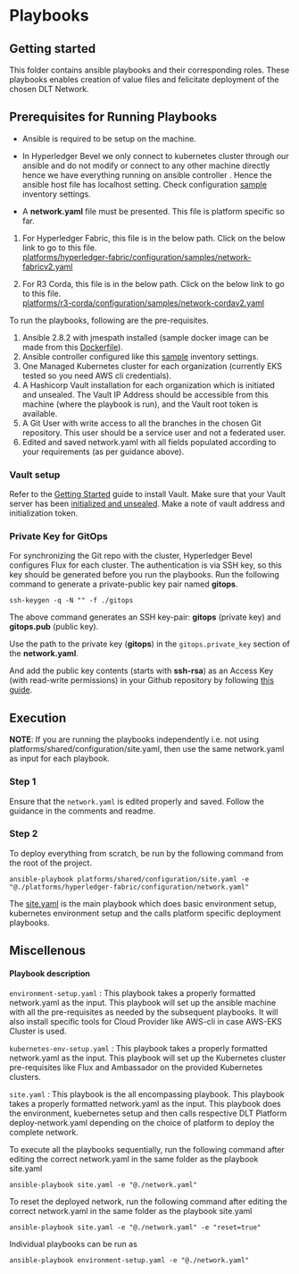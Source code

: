 [//]: # (##############################################################################################)
[//]: # (Copyright Accenture. All Rights Reserved.)
[//]: # (SPDX-License-Identifier: Apache-2.0)
[//]: # (##############################################################################################)

# Playbooks

## Getting started
This folder contains ansible playbooks and their corresponding roles.
These playbooks enables creation of value files and felicitate deployment of the chosen DLT Network.

## Prerequisites for Running Playbooks
- Ansible is required to be setup on the machine.
- In Hyperledger Bevel we only connect to kubernetes cluster through our ansible and do not modify or connect to any other machine directly hence we have everything running on ansible controller . Hence the ansible host file has localhost setting. Check configuration [sample](../../shared/inventory/ansible_provisioners) inventory settings.

- A **network.yaml** file must be presented. This file is platform specific so far.
1. For Hyperledger Fabric, this file is in the below path. Click on the below link to go to this file.<br>
[platforms/hyperledger-fabric/configuration/samples/network-fabricv2.yaml](../../hyperledger-fabric/configuration/samples/network-fabricv2.yaml)

2. For R3 Corda, this file is in the below path. Click on the below link to go to this file.<br>
[platforms/r3-corda/configuration/samples/network-cordav2.yaml](../../r3-corda/configuration/samples/network-cordav2.yaml)<br>

To run the playbooks, following are the pre-requisites.
1. Ansible 2.8.2 with jmespath installed (sample docker image can be made from this [Dockerfile](../../shared/images/ansibleAgent.Dockerfile)).
2. Ansible controller configured like this [sample](../../shared/inventory) inventory settings.
3. One Managed Kubernetes cluster for each organization (currently EKS tested so you need AWS cli credentials).
4. A Hashicorp Vault installation for each organization which is initiated and unsealed. The Vault IP Address should be accessible from this machine (where the playbook is run), and the Vault root token is available.
5. A Git User with write access to all the branches in the chosen Git repository. This user should be a service user and not a federated user.
6. Edited and saved network.yaml with all fields populated according to your requirements (as per guidance above). 

### Vault setup
Refer to the [Getting Started](https://learn.hashicorp.com/vault/getting-started/install) guide to install Vault. Make sure that your Vault server has been [initialized and unsealed](https://learn.hashicorp.com/vault/getting-started/deploy). Make a note of vault address and initialization token.     

### Private Key for GitOps
For synchronizing the Git repo with the cluster, Hyperledger Bevel configures Flux for each cluster. The authentication is via SSH key, so this key should be generated before you run the playbooks. 
Run the following command to generate a private-public key pair named **gitops**.

```
ssh-keygen -q -N "" -f ./gitops
```

The above command generates an SSH key-pair: **gitops** (private key) and **gitops.pub** (public key).

Use the path to the private key (**gitops**) in the `gitops.private_key` section of the **network.yaml**.

And add the public key contents (starts with **ssh-rsa**) as an Access Key (with read-write permissions) in your Github repository by following [this guide](https://help.github.com/en/github/authenticating-to-github/adding-a-new-ssh-key-to-your-github-account).

## Execution 

**NOTE**: If you are running the playbooks independently i.e. not using platforms/shared/configuration/site.yaml, then use the same network.yaml as input for each playbook.

### Step 1
Ensure that the `network.yaml` is edited properly and saved. Follow the guidance in the comments and readme.

### Step 2
To deploy everything from scratch, be run by the following command from the root of the project. 
```
ansible-playbook platforms/shared/configuration/site.yaml -e "@./platforms/hyperledger-fabric/configuration/network.yaml"
```
The [site.yaml](./site.yaml) is the main playbook which does basic environment setup, kubernetes environment setup and the calls platform specific deployment playbooks.

## Miscellenous
#### Playbook description
`environment-setup.yaml` : This playbook takes a properly formatted network.yaml as the input. This playbook will set up the ansible machine with all the pre-requisites as needed by the subsequent playbooks. It will also install specific tools for Cloud Provider like AWS-cli in case AWS-EKS Cluster is used. 

`kubernetes-env-setup.yaml` : This playbook takes a properly formatted network.yaml as the input. This playbook will set up the Kubernetes cluster pre-requisites like Flux and Ambassador on the provided Kubernetes clusters.

`site.yaml` : This playbook is the all encompassing playbook. This playbook takes a properly formatted network.yaml as the input. This playbook does the environment, kuebernetes setup and then calls respective DLT Platform deploy-network.yaml depending on the choice of platform to deploy the complete network.

To execute all the playbooks sequentially, run the following command after editing the correct network.yaml in the same folder as the playbook site.yaml
```
ansible-playbook site.yaml -e "@./network.yaml"
```
To reset the deployed network, run the following command after editing the correct network.yaml in the same folder as the playbook site.yaml
```
ansible-playbook site.yaml -e "@./network.yaml" -e "reset=true"
```

Individual playbooks can be run as
```
ansible-playbook environment-setup.yaml -e "@./network.yaml"
```

